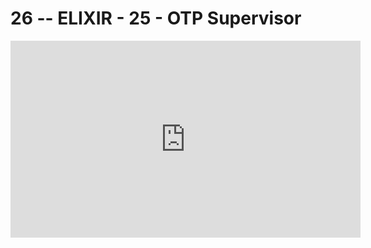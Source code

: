 # 26 -- ELIXIR - 25  - OTP Supervisor

<iframe 
        width="560" 
        height="315" 
        src="https://www.youtube.com/embed/2qJj6qOjejw" 
        title="YouTube video player" 
        frameborder="0" 
        allow="accelerometer; autoplay; clipboard-write; encrypted-media; gyroscope; picture-in-picture" 
        allowfullscreen
        >
</iframe>

